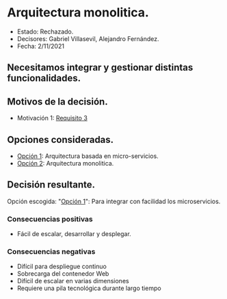 # Arquitectura monolitica.

* Estado: Rechazado.
* Decisores: Gabriel Villasevil, Alejandro Fernández.
* Fecha: 2/11/2021

## Necesitamos integrar y gestionar distintas funcionalidades.

## Motivos de la decisión.

* Motivación 1: [Requisito 3](https://github.com/santo2927/DAS-2021-22-/blob/master/Requisitos/R3%20Integrar%20Microservicios.txt)

## Opciones consideradas.

* [Opción 1](https://github.com/santo2927/DAS-2021-22-/edit/master/Decisión%20de%20diseño%204.1.md): Arquitectura basada en micro-servicios.
* [Opción 2](https://github.com/santo2927/DAS-2021-22-/edit/master/Decisión%20de%20diseño%204.2.md): Arquitectura monolitica.

## Decisión resultante.

Opción escogida: "[Opción 1](https://github.com/santo2927/DAS-2021-22-/edit/master/Decisión%20de%20diseño%204.1.md)": Para integrar con facilidad los microservicios.

### Consecuencias positivas

* Fácil de escalar, desarrollar y desplegar.

### Consecuencias negativas

* Difícil para despliegue continuo
* Sobrecarga del contenedor Web
* Difícil de escalar en varias dimensiones
* Requiere una pila tecnológica durante largo tiempo
